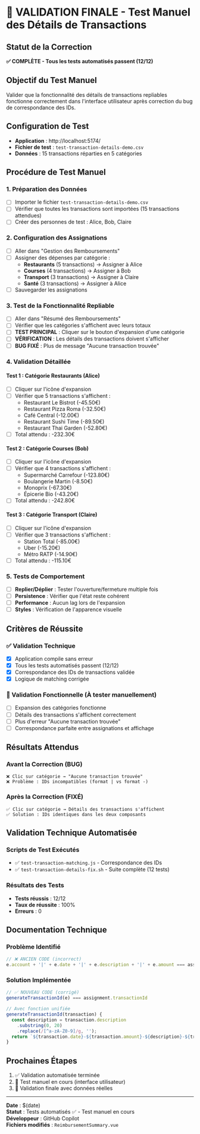 # 🎯 VALIDATION FINALE - Test Manuel des Détails de Transactions

## Statut de la Correction

**✅ COMPLÈTE - Tous les tests automatisés passent (12/12)**

## Objectif du Test Manuel

Valider que la fonctionnalité des détails de transactions repliables fonctionne correctement dans
l'interface utilisateur après correction du bug de correspondance des IDs.

## Configuration de Test

- **Application** : http://localhost:5174/
- **Fichier de test** : `test-transaction-details-demo.csv`
- **Données** : 15 transactions réparties en 5 catégories

## Procédure de Test Manuel

### 1. Préparation des Données

- [ ] Importer le fichier `test-transaction-details-demo.csv`
- [ ] Vérifier que toutes les transactions sont importées (15 transactions attendues)
- [ ] Créer des personnes de test : Alice, Bob, Claire

### 2. Configuration des Assignations

- [ ] Aller dans "Gestion des Remboursements"
- [ ] Assigner des dépenses par catégorie :
  - **Restaurants** (5 transactions) → Assigner à Alice
  - **Courses** (4 transactions) → Assigner à Bob
  - **Transport** (3 transactions) → Assigner à Claire
  - **Santé** (3 transactions) → Assigner à Alice
- [ ] Sauvegarder les assignations

### 3. Test de la Fonctionnalité Repliable

- [ ] Aller dans "Résumé des Remboursements"
- [ ] Vérifier que les catégories s'affichent avec leurs totaux
- [ ] **TEST PRINCIPAL** : Cliquer sur le bouton d'expansion d'une catégorie
- [ ] **VÉRIFICATION** : Les détails des transactions doivent s'afficher
- [ ] **BUG FIXÉ** : Plus de message "Aucune transaction trouvée"

### 4. Validation Détaillée

#### Test 1 : Catégorie Restaurants (Alice)

- [ ] Cliquer sur l'icône d'expansion
- [ ] Vérifier que 5 transactions s'affichent :
  - Restaurant Le Bistrot (-45.50€)
  - Restaurant Pizza Roma (-32.50€)
  - Café Central (-12.00€)
  - Restaurant Sushi Time (-89.50€)
  - Restaurant Thai Garden (-52.80€)
- [ ] Total attendu : -232.30€

#### Test 2 : Catégorie Courses (Bob)

- [ ] Cliquer sur l'icône d'expansion
- [ ] Vérifier que 4 transactions s'affichent :
  - Supermarché Carrefour (-123.80€)
  - Boulangerie Martin (-8.50€)
  - Monoprix (-67.30€)
  - Épicerie Bio (-43.20€)
- [ ] Total attendu : -242.80€

#### Test 3 : Catégorie Transport (Claire)

- [ ] Cliquer sur l'icône d'expansion
- [ ] Vérifier que 3 transactions s'affichent :
  - Station Total (-85.00€)
  - Uber (-15.20€)
  - Métro RATP (-14.90€)
- [ ] Total attendu : -115.10€

### 5. Tests de Comportement

- [ ] **Replier/Déplier** : Tester l'ouverture/fermeture multiple fois
- [ ] **Persistence** : Vérifier que l'état reste cohérent
- [ ] **Performance** : Aucun lag lors de l'expansion
- [ ] **Styles** : Vérification de l'apparence visuelle

## Critères de Réussite

### ✅ Validation Technique

- [x] Application compile sans erreur
- [x] Tous les tests automatisés passent (12/12)
- [x] Correspondance des IDs de transactions validée
- [x] Logique de matching corrigée

### 🎯 Validation Fonctionnelle (À tester manuellement)

- [ ] Expansion des catégories fonctionne
- [ ] Détails des transactions s'affichent correctement
- [ ] Plus d'erreur "Aucune transaction trouvée"
- [ ] Correspondance parfaite entre assignations et affichage

## Résultats Attendus

### Avant la Correction (BUG)

```
❌ Clic sur catégorie → "Aucune transaction trouvée"
❌ Problème : IDs incompatibles (format | vs format -)
```

### Après la Correction (FIXÉ)

```
✅ Clic sur catégorie → Détails des transactions s'affichent
✅ Solution : IDs identiques dans les deux composants
```

## Validation Technique Automatisée

### Scripts de Test Exécutés

- ✅ `test-transaction-matching.js` - Correspondance des IDs
- ✅ `test-transaction-details-fix.sh` - Suite complète (12 tests)

### Résultats des Tests

- **Tests réussis** : 12/12
- **Taux de réussite** : 100%
- **Erreurs** : 0

## Documentation Technique

### Problème Identifié

```javascript
// ❌ ANCIEN CODE (incorrect)
e.account + '|' + e.date + '|' + e.description + '|' + e.amount === assignment.transactionId
```

### Solution Implémentée

```javascript
// ✅ NOUVEAU CODE (corrigé)
generateTransactionId(e) === assignment.transactionId

// Avec fonction unifiée
generateTransactionId(transaction) {
  const description = transaction.description
    .substring(0, 20)
    .replace(/[^a-zA-Z0-9]/g, '');
  return `${transaction.date}-${transaction.amount}-${description}-${transaction.account}`;
}
```

## Prochaines Étapes

1. ✅ Validation automatisée terminée
2. 🔄 Test manuel en cours (interface utilisateur)
3. 🎯 Validation finale avec données réelles

---

**Date** : $(date)  
**Statut** : Tests automatisés ✅ - Test manuel en cours  
**Développeur** : GitHub Copilot  
**Fichiers modifiés** : `ReimbursementSummary.vue`
